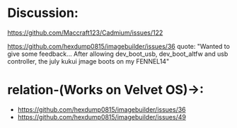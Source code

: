 # Discussion:
https://github.com/Maccraft123/Cadmium/issues/122

https://github.com/hexdump0815/imagebuilder/issues/36
quote: "Wanted to give some feedback...
After allowing dev_boot_usb, dev_boot_altfw and usb controller, the july kukui jmage boots on my FENNEL14"

# relation-(Works on Velvet OS)->:
- https://github.com/hexdump0815/imagebuilder/issues/36
- https://github.com/hexdump0815/imagebuilder/issues/49

